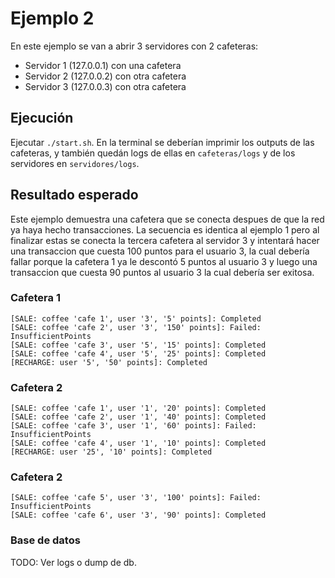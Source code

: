 # Ejemplo 2

En este ejemplo se van a abrir 3 servidores con 2 cafeteras:

- Servidor 1 (127.0.0.1) con una cafetera
- Servidor 2 (127.0.0.2) con otra cafetera
- Servidor 3 (127.0.0.3) con otra cafetera

## Ejecución

Ejecutar `./start.sh`. En la terminal se deberían imprimir los outputs de las cafeteras, y también quedán logs de ellas en `cafeteras/logs` y de los servidores en `servidores/logs`.

## Resultado esperado

Este ejemplo demuestra una cafetera que se conecta despues de que la red ya haya hecho transacciones. La secuencia es identica al ejemplo 1 pero al finalizar estas se conecta la tercera cafetera al servidor 3 y intentará hacer una transaccion que cuesta 100 puntos para el usuario 3, la cual debería fallar porque la cafetera 1 ya le descontó 5 puntos al usuario 3 y luego una transaccion que cuesta 90 puntos al usuario 3 la cual debería ser exitosa.

### Cafetera 1

```
[SALE: coffee 'cafe 1', user '3', '5' points]: Completed
[SALE: coffee 'cafe 2', user '3', '150' points]: Failed: InsufficientPoints
[SALE: coffee 'cafe 3', user '5', '15' points]: Completed
[SALE: coffee 'cafe 4', user '5', '25' points]: Completed
[RECHARGE: user '5', '50' points]: Completed
```

### Cafetera 2

```
[SALE: coffee 'cafe 1', user '1', '20' points]: Completed
[SALE: coffee 'cafe 2', user '1', '40' points]: Completed
[SALE: coffee 'cafe 3', user '1', '60' points]: Failed: InsufficientPoints
[SALE: coffee 'cafe 4', user '1', '10' points]: Completed
[RECHARGE: user '25', '10' points]: Completed
```

### Cafetera 2

```
[SALE: coffee 'cafe 5', user '3', '100' points]: Failed: InsufficientPoints
[SALE: coffee 'cafe 6', user '3', '90' points]: Completed
```

### Base de datos

TODO: Ver logs o dump de db.
